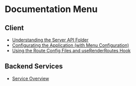 # Documentation Menu

## Client

- [Understanding the Server API Folder](/client/src/services/serverApi)
- [Configurating the Application (with Menu Configuration)](/client/src/config)
- [Using the Route Config Files and useRenderRoutes Hook](/client/src/routes)

## Backend Services

- [Service Overview](/docs/backend/overview.md)